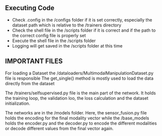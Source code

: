 ## Executing Code
- Check .config in the /configs folder if it is set correctly, especially the dataset path which is relative to the /trainers directory
- Check the shell file in the /scripts folder if it is correct and if the path to the correct config file is properly set
- Execute the shell file in the /scripts folder
- Logging will get saved in the /scripts folder at this time

## IMPORTANT FILES
For loading a Dataset the /dataloaders/MultimodalManipulationDataset.py file is responsible
The get_single() method is mostly used to load the data directly from the dataset

The /trainers/selfsupervised.py file is the main part of the network. It holds the training loop, the validation loo, the loss calculation and the dataset initialization.

The networks are in the /models folder. Here, the sensor_fusion.py file holds the encoding for the final modality vector while the /base_models holds the encoder.py and the decoder.py to encode the different modalities or decode different values from the final vector again.
